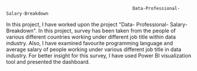                                                     Data-Professional-Salary-Breakdown
In this project, I have worked upon the project "Data- Professional- Salary- Breakdown". In this project, survey has been taken from the people of various different countries working under different job title within data industry. Also, I have examined favourite programming language and average salary of people working under various different job title in data industry. For better insight for this survey, I have used Power BI visualization tool and presented the dashboard. 


